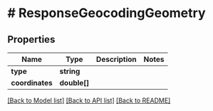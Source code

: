 # # ResponseGeocodingGeometry

## Properties

Name | Type | Description | Notes
------------ | ------------- | ------------- | -------------
**type** | **string** |  |
**coordinates** | **double[]** |  |

[[Back to Model list]](../../README.md#models) [[Back to API list]](../../README.md#endpoints) [[Back to README]](../../README.md)
